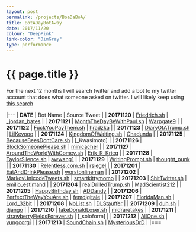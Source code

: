 ```yaml
---
layout: post
permalink: /projects/BoaDaBoA/
title: BotADayBotAway
date: 2017/11/20
colour: "DeepPink"
link-color: "DimGray"
type: performance
---
```


# {{ page.title }}

For the next 12 months I will search twitter and add a bot to my twitter account that does what someone asked on twitter. 
I will likely keep using [this search](https://twitter.com/search?src=typd&q=Someone%20should%20make%20a%20bot%20that)

|---
| __DATE__     |  Bot Name                      | Source Tweet             |
| __20171120__ |  [Friedrich.sh]                | [_jordan_bates]          |
| __20171121__ |  [MonthTheDayBeWithPaul.sh]    | [Warpgate9]              |
| __20171122__ |  [FuckYouPayThem.sh]           | [hradzka]                |
| __20171123__ |  [DiaryOfATrump.sh]            | [LilKevooo]              |
| __20171124__ |  [KingdomOfWaiting.sh]         | [Chadunda]               |
| __20171125__ |  [BecauseBeesDontCare.sh]      | [\_Kwasimoto]            |
| __20171126__ |  [BlockSomeonePlease.sh]       | [minicacher]             |
| __20171127__ |  [AroundTheWorldWithComey.sh]  | [Erik_R_Krieg]           |
| __20171128__ |  [TaylorSilence.sh]            | [awwang1]                |
| __20171129__ |  [WritingPrompt.sh]            | [thought_punk]           |
| __20171130__ |  [Relentless.com.sh]           | [rsiegel]                |
| __20171201__ |  [EatAndDrinkPlease.sh]        | [worstonlineman]         |
| __20171202__ |  [MarkovUnicodeTweets.sh]      | [smartkittymomo]         |
| __20171203__ |  [ShitTwitter.sh]              | [emilio_estimand]        |
| __20171204__ |  [realDrilledTrump.sh]         | [MadScientist212]        |
| __20171205__ |  [HappyBirthday.sh]            | [ADDandy]                |
| __20171206__ |  [PerfectTheWayYouAre.sh]      | [femdigitale]            |
| __20171207__ |  [FloridaMan.sh]               | [Lord_32bit]             |
| __20171208__ |  [NoList.sh]                   | [DLStauffer]             |
| __20171209__ |  [duh.sh]                      | [django]                 |
| __20171210__ |  [fakeDonaldLoser.sh]          | [midraretakes]           |
| __20171211__ |  [strawberryFieldsForever.sh]  | [\_soloform]             |
| __20171212__ |  [AllOne.sh]                   | [yungcorgi]              |
| __20171213__ |  [SoundChain.sh]               | [MysteriousDrD]          |
|===

[Friedrich.sh]: https://github.com/ixt/BotADayBotAway/blob/master/2017/11/20/Friedrich.sh
[_jordan_bates]: https://twitter.com/_jordan_bates/status/902499082567954433
[MonthTheDayBeWithPaul.sh]: https://github.com/ixt/BotADayBotAway/blob/master/2017/11/21/MonthTheDayBeWithPaul.sh
[Warpgate9]: https://twitter.com/Warpgate9/status/931130737868275712
[FuckYouPayThem.sh]: https://github.com/ixt/BotADayBotAway/blob/master/2017/11/22/FuckYouPayThem.sh
[hradzka]: https://twitter.com/hradzka/status/930660751064403970
[DiaryOfATrump.sh]: https://github.com/ixt/BotADayBotAway/blob/master/2017/11/23/DiaryOfATrump.sh
[LilKevooo]: https://twitter.com/LilKevooo/status/930097359324897281
[KingdomOfWaiting.sh]: https://github.com/ixt/BotADayBotAway/blob/master/2017/11/24/KingdomOfWaiting.sh
[Chadunda]: https://twitter.com/Chadunda/status/933569779021041664
[BecauseBeesDontCare.sh]: https://github.com/ixt/BotADayBotAway/blob/master/2017/11/25/BecauseBeesDontCare.sh
[_Kwasimoto]: https://twitter.com/_Kwasimoto/status/928126952782917632
[BlockSomeonePlease.sh]: https://github.com/ixt/BotADayBotAway/blob/master/2017/11/26/BlockSomeonePlease.sh
[minicacher]: https://twitter.com/minicacher/status/1879457115
[AroundTheWorldWithComey.sh]: https://github.com/ixt/BotADayBotAway/blob/master/2017/11/27/AroundTheWorldWithComey.sh
[Erik_R_Krieg]: https://twitter.com/Erik_R_Krieg/status/850467938767437824
[TaylorSilence.sh]: https://github.com/ixt/BotADayBotAway/blob/master/2017/11/28/TaylorSilence.sh
[awwang1]: https://twitter.com/awwang1/status/932696394414116865
[WritingPrompt.sh]: https://github.com/ixt/BotADayBotAway/blob/master/2017/11/29/WritingPrompt.sh
[thought_punk]: https://twitter.com/thought_punk/status/486419466881097728
[Relentless.com.sh]: https://github.com/ixt/BotADayBotAway/blob/master/2017/11/30/Relentless.com.sh
[rsiegel]: https://twitter.com/rsiegel/status/875749724933980164
[EatAndDrinkPlease.sh]: https://github.com/ixt/BotADayBotAway/blob/master/2017/12/01/EatAndDrinkPlease.sh
[worstonlineman]: https://twitter.com/worstonlineman/status/236244364236574720
[MarkovUnicodeTweets.sh]: https://github.com/ixt/BotADayBotAway/blob/master/2017/12/02/MarkovUnicodeTweets.sh
[smartkittymomo]: https://twitter.com/smartkittymomo/status/779727026391515138
[ShitTwitter.sh]: https://github.com/ixt/BotADayBotAway/blob/master/2017/12/03/ShitTwitter.sh
[emilio_estimand]: https://twitter.com/emilio_estimand/status/487120446135873536 
[realDrilledTrump.sh]: https://github.com/ixt/BotADayBotAway/blob/master/2017/12/04/realDrilledTrump.sh
[MadScientist212]: https://twitter.com/MadScientist212/status/630879791881662464
[HappyBirthday.sh]: https://github.com/ixt/BotADayBotAway/blob/master/2017/12/05/HappyBirthday.sh
[ADDandy]: https://twitter.com/ADDandy/status/575364659315744768
[PerfectTheWayYouAre.sh]: https://github.com/ixt/BotADayBotAway/blob/master/2017/12/06/PerfectTheWayYouAre.sh
[femdigitale]: https://twitter.com/femdigitale/status/933313881493196808
[FloridaMan.sh]: https://github.com/ixt/BotADayBotAway/blob/master/2017/12/07/FloridaMan.sh
[Lord_32bit]: https://twitter.com/Lord_32bit/status/938564683086356480
[NoList.sh]: https://github.com/ixt/BotADayBotAway/blob/master/2017/12/08/NoList.sh
[DLStauffer]: https://twitter.com/DLStauffer/status/937511654777954304
[duh.sh]: https://github.com/ixt/BotADayBotAway/blob/master/2017/12/09/duh.sh
[django]: https://twitter.com/django/status/895353163510947840
[fakeDonaldLoser.sh]: https://github.com/ixt/BotADayBotAway/blob/master/2017/12/10/fakeDonaldLoser.sh
[midraretakes]: https://twitter.com/midraretakes/status/935509320036384770
[strawberryFieldsForever.sh]: https://github.com/ixt/BotADayBotAway/blob/master/2017/12/11/strawberryFieldsForever.sh
[_soloform]: https://twitter.com/_soloform/status/421787068390330368
[AllOne.sh]: https://github.com/ixt/BotADayBotAway/blob/master/2017/12/12/AllOne.sh
[yungcorgi]: https://twitter.com/yungcorgi/status/744745109976195073
[SoundChain.sh]: https://github.com/ixt/BotADayBotAway/blob/master/2017/12/13/SoundChain.sh
[MysteriousDrD]: https://twitter.com/MysteriousDrD/status/940968557923495936

